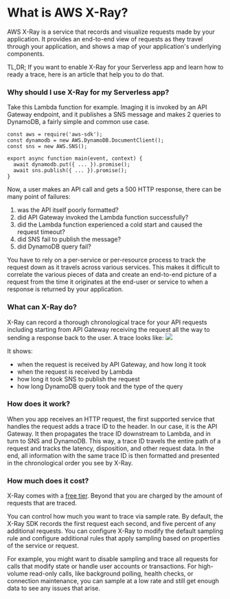 # What is AWS X-Ray?

AWS X-Ray is a service that records and visualize requests made by your application. It provides an end-to-end view of requests as they travel through your application, and shows a map of your application's underlying components.

TL,DR; If you want to enable X-Ray for your Serverless app and learn how to ready a trace, here is an article that help you to do that.


### Why should I use X-Ray for my Serverless app?

Take this Lambda function for example. Imaging it is invoked by an API Gateway endpoint, and it publishes a SNS message and makes 2 queries to DynamoDB, a fairly simple and common use case.


```
const aws = require('aws-sdk');
const dynamodb = new AWS.DynamoDB.DocumentClient();
const sns = new AWS.SNS();

export async function main(event, context) {
  await dynamodb.put({ ... }).promise();
  await sns.publish({ ... }).promise();
}
```

Now, a user makes an API call and gets a 500 HTTP response, there can be many point of failures:
 1. was the API itself poorly formatted?
 2. did API Gateway invoked the Lambda function successfully?
 3. did the Lambda function experienced a cold start and caused the request timeout?
 4. did SNS fail to publish the message?
 5. did DynamoDB query fail?

You have to rely on a per-service or per-resource process to track the request down as it travels across various services. This makes it difficult to correlate the various pieces of data and create an end-to-end picture of a request from the time it originates at the end-user or service to when a response is returned by your application.


### What can X-Ray do?

X-Ray can record a thorough chronological trace for your API requests including starting from API Gateway receiving the request all the way to sending a response back to the user. A trace looks like:
![](https://i.imgur.com/yyf8Oc5.png)

It shows:
- when the request is received by API Gateway, and how long it took
- when the request is received by Lambda
- how long it took SNS to publish the request
- how long DynamoDB query took and the type of the query


### How does it work?

When you app receives an HTTP request, the first supported service that handles the request adds a trace ID to the header. In our case, it is the API Gateway. It then propagates the trace ID downstream to Lambda, and in turn to SNS and DynamoDB. This way, a trace ID travels the entire path of a request and tracks the latency, disposition, and other request data. In the end, all information with the same trace ID is then formatted and presented in the chronological order you see by X-Ray.


### How much does it cost?

X-Ray comes with a [free tier](https://aws.amazon.com/xray/pricing/). Beyond that you are charged by the amount of requests that are traced.

You can control how much you want to trace via sample rate. By default, the X-Ray SDK records the first request each second, and five percent of any additional requests. You can configure X-Ray to modify the default sampling rule and configure additional rules that apply sampling based on properties of the service or request.

For example, you might want to disable sampling and trace all requests for calls that modify state or handle user accounts or transactions. For high-volume read-only calls, like background polling, health checks, or connection maintenance, you can sample at a low rate and still get enough data to see any issues that arise.

